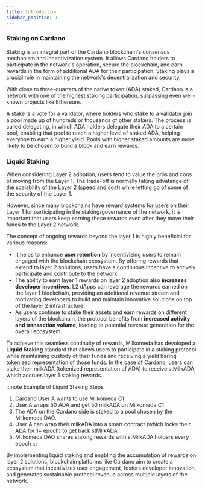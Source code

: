 ```yaml
---
title: Introduction
sidebar_position: 1
---
```


### Staking on Cardano

Staking is an integral part of the Cardano blockchain's consensus mechanism and incentivization system. It allows Cardano holders to participate in the network's operation, secure the blockchain, and earn rewards in the form of additional ADA for their participation. Staking plays a crucial role in maintaining the network's decentralization and security.

With close to three-quarters of the native token (ADA) staked, Cardano is a network with one of the highest staking participation, surpassing even well-known projects like Ethereum.

A stake is a vote for a validator, where holders who stake to a validator join a pool made up of hundreds or thousands of other stakers. The process is called delegating, in which ADA holders delegate their ADA to a certain pool, enabling that pool to reach a higher level of staked ADA, helping everyone to earn a higher yield. Pools with higher staked amounts are more likely to be chosen to build a block and earn rewards.

### Liquid Staking



When considering Layer 2 adoption, users tend to value the pros and cons of moving from the Layer 1. The trade-off is normally taking advatange of the scalability of the Layer 2 (speed and cost) while letting go of some of the security of the Layer 1.

However, since many blockchains have reward systems for users on their Layer 1 for participating in the staking/governance of the network,
it is important that users keep earning these rewards even after they move their funds to the Layer 2 network.

The concept of ongoing rewards beyond the layer 1 is highly beneficial for various reasons:

- It helps to enhance **user retention** by incentivizing users to remain engaged with the blockchain ecosystem. By offering rewards that extend to layer 2 solutions, users have a continuous incentive to actively participate and contribute to the network.
- The ability to earn layer 1 rewards on layer 2 adoption also **increases developer incentives**. L2 dApps can leverage the rewards earned on the layer 1 blockchain, providing an additional revenue stream and motivating developers to build and maintain innovative solutions on top of the layer 2 infrastructure.
- As users continue to stake their assets and earn rewards on different layers of the blockchain, the protocol benefits from **increased activity and transaction volume**, leading to potential revenue generation for the overall ecosystem.

To achieve this seamless continuity of rewards, Milkomeda has devoloped a **Liquid Staking** standard that allows users to participate in a staking protocol while maintaining custody of their funds and receiving a yield baring tokenized representation of those funds.
In the case of Cardano, users can stake their milkADA (tokenized representation of ADA) to receive stMilkADA, which accrues layer 1 staking rewards.

:::note Example of Liquid Staking Steps

1. Cardano User A wants to use Milkomeda C1
1. User A wraps 50 ADA and get 50 milkADA on Milkomeda C1
1. The ADA on the Cardano side is staked to a pool chosen by the Milkomeda DAO.
1. User A can wrap their milkADA into a smart contract (which locks their ADA for 1+ epoch) to get back stMilkADA
1. Milkomeda DAO shares staking rewards with stMilkADA holders every epoch
:::

By implementing liquid staking and enabling the accumulation of rewards on layer 2 solutions, blockchain platforms like Cardano aim to create a ecosystem that incentivizes user engagement, fosters developer innovation, and generates sustainable protocol revenue across multiple layers of the network.
